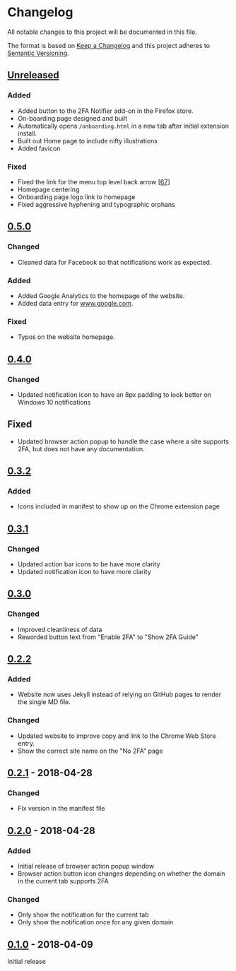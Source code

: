 # Changelog
All notable changes to this project will be documented in this file.

The format is based on [Keep a Changelog](http://keepachangelog.com/en/1.0.0/)
and this project adheres to [Semantic Versioning](http://semver.org/spec/v2.0.0.html).

## [Unreleased]
### Added
- Added button to the 2FA Notifier add-on in the Firefox store.
- On-boarding page designed and built
- Automatically opens `/onboarding.html` in a new tab after initial extension install.
- Built out Home page to include nifty illustrations 
- Added favicon

### Fixed
- Fixed the link for the menu top level back arrow [[67]]
- Homepage centering
- Onboarding page logo link to homepage
- Fixed aggressive hyphening and typographic orphans

## [0.5.0]
### Changed
- Cleaned data for Facebook so that notifications work as expected. 

### Added
- Added Google Analytics to the homepage of the website.
- Added data entry for www.google.com.

### Fixed
- Typos on the website homepage.

## [0.4.0]
### Changed
- Updated notification icon to have an 8px padding to look better on Windows 10 notifications

## Fixed
- Updated browser action popup to handle the case where a site supports
  2FA, but does not have any documentation.

## [0.3.2]
### Added
- Icons included in manifest to show up on the Chrome extension page

## [0.3.1]
### Changed
- Updated action bar icons to be have more clarity
- Updated notification icon to have more clarity

## [0.3.0]
### Changed
- Improved cleanliness of data
- Reworded button text from "Enable 2FA" to "Show 2FA Guide"

## [0.2.2]
### Added
- Website now uses Jekyll instead of relying on
  GitHub pages to render the single MD file.
  
### Changed
- Updated website to improve copy and link to the
  Chrome Web Store entry.
- Show the correct site name on the "No 2FA" page

## [0.2.1] - 2018-04-28
### Changed
- Fix version in the manifest file

## [0.2.0] - 2018-04-28
### Added
- Initial release of browser action popup window
- Browser action button icon changes depending on
  whether the domain in the current tab supports 2FA

### Changed
- Only show the notification for the current tab
- Only show the notification once for any given domain

## [0.1.0] - 2018-04-09
Initial release

[Unreleased]: https://github.com/conorgil/2fa-notifier/compare/v0.5.0...HEAD
[0.5.0]: https://github.com/conorgil/2fa-notifier/compare/v0.4.0...v0.5.0
[0.4.0]: https://github.com/conorgil/2fa-notifier/compare/v0.3.2...v0.4.0
[0.3.2]: https://github.com/conorgil/2fa-notifier/compare/v0.3.1...v0.3.2
[0.3.1]: https://github.com/conorgil/2fa-notifier/compare/v0.3.0...v0.3.1
[0.3.0]: https://github.com/conorgil/2fa-notifier/compare/v0.2.2...v0.3.0
[0.2.2]: https://github.com/conorgil/2fa-notifier/compare/v0.2.1...v0.2.2
[0.2.1]: https://github.com/conorgil/2fa-notifier/compare/v0.2.0...v0.2.1
[0.2.0]: https://github.com/conorgil/2fa-notifier/compare/v0.1.0...v0.2.0
[0.1.0]: https://github.com/conorgil/2fa-notifier/releases/tag/v0.1.0

[67]: https://github.com/conorgil/2fa-notifier/issues/67